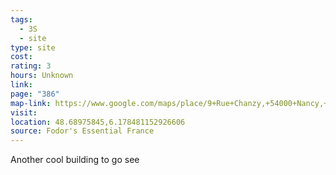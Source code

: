 ```yaml
---
tags:
  - 3S
  - site
type: site
cost: 
rating: 3
hours: Unknown
link: 
page: "386"
map-link: https://www.google.com/maps/place/9+Rue+Chanzy,+54000+Nancy,+France/@48.6897565,6.1757941,17z/data=!3m1!4b1!4m6!3m5!1s0x479498722280272f:0x94a15d3470d1ddce!8m2!3d48.689753!4d6.178369!16s%2Fg%2F11c25c9l8x?entry=ttu&g_ep=EgoyMDI0MDkyNS4wIKXMDSoASAFQAw%3D%3D
visit: 
location: 48.68975845,6.178481152926606
source: Fodor's Essential France
---
```

Another cool building to go see
